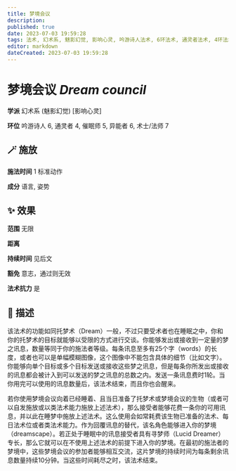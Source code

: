 ```yaml
---
title: 梦境会议
description: 
published: true
date: 2023-07-03 19:59:28
tags: 法术, 幻术系, 魅影幻觉, 影响心灵, 吟游诗人法术, 6环法术, 通灵者法术, 4环法术, 催眠师法术, 5环法术, 异能者法术, 术士/法师法术, 7环法术
editor: markdown
dateCreated: 2023-07-03 19:59:28
---
```


# **梦境会议** *Dream council*

**学派** 幻术系 (魅影幻觉) \[影响心灵\] 

**环位** 吟游诗人 6, 通灵者 4, 催眠师 5, 异能者 6, 术士/法师 7

## 🪄 施放

**施法时间** 1 标准动作

**成分** 语言, 姿势

## ✨ 效果  

**范围** 无限

**距离**   

**持续时间** 见后文 

**豁免** 意志，通过则无效

**法术抗力** 是

## 📖 描述

该法术的功能如同托梦术（Dream）一般，不过只要受术者也在睡眠之中，你和你的托梦术的目标就能够以受限的方式进行交谈。你能够发出或接收到一定量的梦之讯息，数量等同于你的施法者等级。每条讯息至多有25个字（words）的长度，或者也可以是单幅模糊图像，这个图像中不能包含具体的细节（比如文字）。你能够向单个目标或多个目标发送或接收这些梦之讯息，但是每条你所发出或接收的讯息都会被计入到可以发送的梦之讯息的总数之内。发送一条讯息费时1轮。当你用完可以使用的讯息数量后，该法术结束，而且你也会醒来。

若你使用梦境会议向着已经睡着、且当日准备了托梦术或梦境会议的生物（或者可以自发施放或以类法术能力施放上述法术），那么接受者能够花费一条你的可用讯息，并以此在睡梦中施放上述法术。这么使用会如常耗费该生物已准备的法术、每日法术位或者类法术能力。作为回覆讯息的替代，该名角色能够进入你的梦境（dreamscape）。若正处于睡眠中的讯息接受者具有寻梦师（Lucid Dreamer）专长，那么它就可以在不使用上述法术的前提下进入你的梦境。在最初的施法者的梦境中，这些梦境会议的参加者能够相互交流，这片梦境的持续时间为每条剩余讯息数量持续10分钟。当这些时间耗尽之时，该法术结束。
    